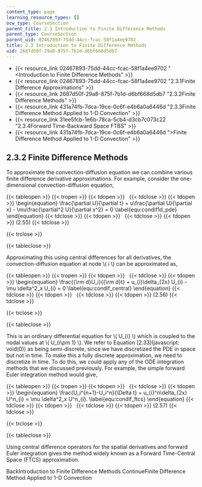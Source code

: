 ```yaml
---
content_type: page
learning_resource_types: []
ocw_type: CourseSection
parent_title: 2.3 Introduction to Finite Difference Methods
parent_type: CourseSection
parent_uid: 02467893-75dd-44cc-fcac-58f1a4ee9702
title: 2.3 Introduction to Finite Difference Methods
uid: 2687d50f-29a8-875f-7b1d-d6bf668d5db7
---
```


*   {{< resource_link 02467893-75dd-44cc-fcac-58f1a4ee9702 "\<Introduction to Finite Difference Methods" >}}
*   {{< resource_link 02467893-75dd-44cc-fcac-58f1a4ee9702 "2.3.1Finite Difference Approximations" >}}
*   {{< resource_link 2687d50f-29a8-875f-7b1d-d6bf668d5db7 "2.3.2Finite Difference Methods" >}}
*   {{< resource_link 431a74fb-7dca-19ce-0c6f-e4b6a0a6446d "2.3.3Finite Difference Method Applied to 1-D Convection" >}}
*   {{< resource_link 31ee5fcb-1e6b-78ca-5cb4-d3cb7c073c22 "2.3.4Forward Time-Backward Space FTBS" >}}
*   {{< resource_link 431a74fb-7dca-19ce-0c6f-e4b6a0a6446d "\>Finite Difference Method Applied to 1-D Convection" >}}

2.3.2 Finite Difference Methods
-------------------------------

To approximate the convection-diffusion equation we can combine various finite difference derivative approximations. For example, consider the one-dimensional convection-diffusion equation,

{{< tableopen >}}
{{< tropen >}}
{{< tdopen >}}
 
{{< tdclose >}}
{{< tdopen >}}
\\begin{equation} \\frac{\\partial U}{\\partial t} + u\\frac{\\partial U}{\\partial x} - \\mu\\frac{\\partial^2 U}{\\partial x^2} = 0 \\label{equ:condif1d\_pde} \\end{equation}
{{< tdclose >}}
{{< tdopen >}}
 
{{< tdclose >}}
{{< tdopen >}}
(2.55)
{{< tdclose >}}

{{< trclose >}}

{{< tableclose >}}

Approximating this using central differences for all derivatives, the convection-diffusion equation at node \\( i \\) can be approximated as,

{{< tableopen >}}
{{< tropen >}}
{{< tdopen >}}
 
{{< tdclose >}}
{{< tdopen >}}
\\begin{equation} \\frac{{\\rm d}U\_i}{{\\rm d}t} + u\_{i}\\delta\_{2x} U\_{i} - \\mu \\delta^2\_x U\_{i} = 0 \\label{equ:condif\_central} \\end{equation}
{{< tdclose >}}
{{< tdopen >}}
 
{{< tdclose >}}
{{< tdopen >}}
(2.56)
{{< tdclose >}}

{{< trclose >}}

{{< tableclose >}}

This is an ordinary differential equation for \\( U\_{i} \\) which is coupled to the nodal values at \\( U\_{i\\pm 1} \\). We refer to Equation [2.33](javascript: void(0)) as being semi-discrete, since we have discretized the PDE in space but not in time. To make this a fully discrete approximation, we need to discretize in time. To do this, we could apply any of the ODE integration methods that we discussed previously. For example, the simple forward Euler integration method would give,

{{< tableopen >}}
{{< tropen >}}
{{< tdopen >}}
 
{{< tdclose >}}
{{< tdopen >}}
\\begin{equation} \\frac{U\_i^{n+1}-U\_i^n}{\\Delta t} + u\_{i}^n\\delta\_{2x} U^n\_{i} = \\mu \\delta^2\_x U^n\_{i}. \\label{equ:condif\_ftcs} \\end{equation}
{{< tdclose >}}
{{< tdopen >}}
 
{{< tdclose >}}
{{< tdopen >}}
(2.57)
{{< tdclose >}}

{{< trclose >}}

{{< tableclose >}}

Using central difference operators for the spatial derivatives and forward Euler integration gives the method widely known as a Forward Time-Central Space (FTCS) approximation.

BackIntroduction to Finite Difference Methods ContinueFinite Difference Method Applied to 1-D Convection